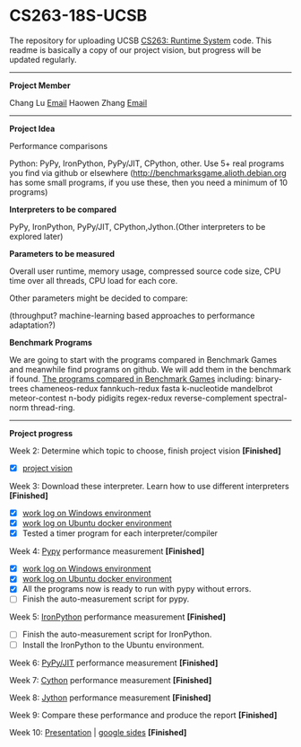 
# CS263-18S-UCSB
The repository for uploading UCSB [CS263: Runtime System](http://www.cs.ucsb.edu/~cs263/index.html) code. This readme is basically a copy of our project vision, but progress will be updated regularly.

---
**Project Member**

Chang Lu [Email](changlu@umail.ucsb.edu)
Haowen Zhang [Email](haowen@ucsb.edu)

---
**Project Idea**

Performance comparisons

Python: PyPy, IronPython, PyPy/JIT, CPython, other. Use 5+ real programs you find via github or elsewhere (http://benchmarksgame.alioth.debian.org has some small programs, if you use these, then you need a minimum of 10 programs)

**Interpreters to be compared**

PyPy, IronPython, PyPy/JIT, CPython,Jython.(Other interpreters to be explored later)

**Parameters to be measured**

Overall user runtime, memory usage, compressed source code size, CPU time over all threads, CPU load for each core.

Other parameters might be decided to compare:

(throughput? machine-learning based approaches to performance adaptation?)

**Benchmark Programs**

We are going to start with the programs compared in Benchmark Games and meanwhile find programs on github. We will add them in the benchmark if found. [The programs compared in Benchmark Games](https://en.wikipedia.org/wiki/The_Computer_Language_Benchmarks_Game) including: binary-trees chameneos-redux fannkuch-redux fasta k-nucleotide mandelbrot meteor-contest n-body pidigits regex-redux reverse-complement spectral-norm thread-ring.

---
**Project progress**

Week 2: Determine which topic to choose, finish project vision **[Finished]**

 - [x] [project vision](./week_2/Project%20Vision.md)

Week 3: Download these interpreter. Learn how to use different interpreters **[Finished]**
 - [x] [work log on Windows environment](./week_3/work_log_Chang.md)
 - [x] [work log on Ubuntu docker environment](./week_3/work_log_Haowen.md)
 - [x] Tested a timer program for each interpreter/compiler

Week 4: [Pypy](https://pypy.org/) performance measurement **[Finished]**
 - [x] [work log on Windows environment](./week_4/work_log_ChangLu.md)
 - [x] [work log on Ubuntu docker environment](./week_4/work_log_Haowen.md)
 - [x] All the programs now is ready to run with pypy without errors.
 - [ ] Finish the auto-measurement script for pypy.

Week 5: [IronPython](http://ironpython.net/) performance measurement **[Finished]**
 - [ ] Finish the auto-measurement script for IronPython.
 - [ ] Install the IronPython to the Ubuntu environment.

Week 6: [PyPy/JIT](https://pypy.org/) performance measurement **[Finished]**

Week 7: [Cython](http://cython.org/) performance measurement **[Finished]**

Week 8: [Jython](http://www.jython.org/) performance measurement **[Finished]**

Week 9: Compare these performance and produce the report **[Finished]**

Week 10: [Presentation](./Presentation/CS263_Haowen%20Zhang_Chang%20Lu.pptx) | [google sides](https://drive.google.com/open?id=16QoiXhX2dvfamqzeEKq2266K3VaSQHRy2u68U0gBV1I) **[Finished]**
